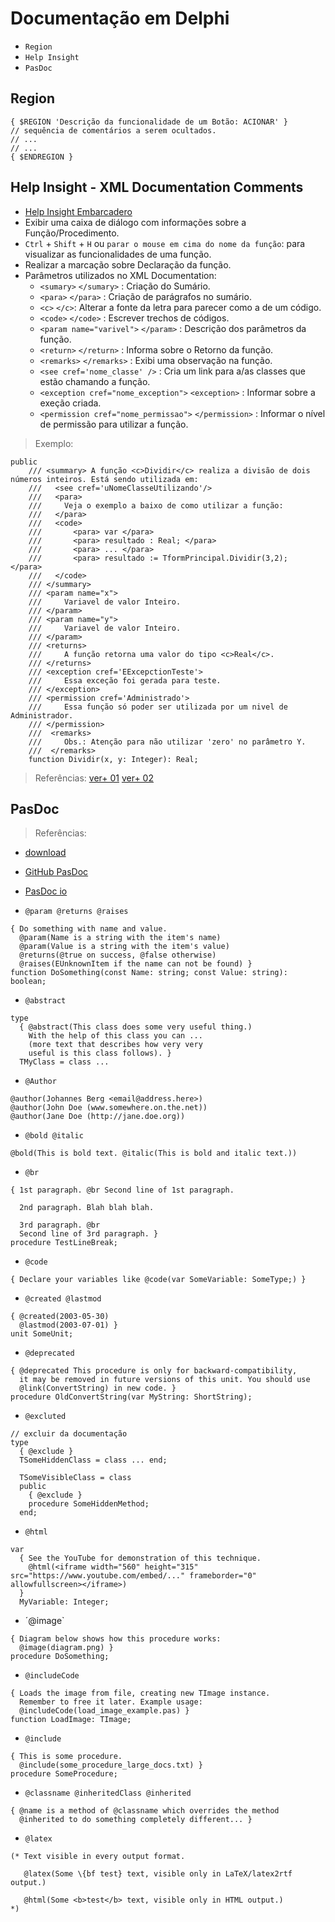 # Documentação em Delphi
- `Region`
- `Help Insight`
- `PasDoc`


## Region
~~~Delphi
{ $REGION 'Descrição da funcionalidade de um Botão: ACIONAR' }
// sequência de comentários a serem ocultados.
// ...
// ...
{ $ENDREGION }
~~~

## Help Insight - XML Documentation Comments
- [Help Insight Embarcadero](https://docwiki.embarcadero.com/RADStudio/Sydney/en/Help_Insight)
- Exibir uma caixa de diálogo com informações sobre a Função/Procedimento.
- `Ctrl` + `Shift` + `H` ou `parar o mouse em cima do nome da função`: para visualizar as funcionalidades de uma função.
- Realizar a marcação sobre Declaração da função.
- Parâmetros utilizados no XML Documentation:
  - `<sumary>` `</sumary>` : Criação do Sumário.
  - `<para>` `</para>` : Criação de parágrafos no sumário.
  - `<c>` `</c>`: Alterar a fonte da letra para parecer como a de um código.
  - `<code>` `</code>` : Escrever trechos de códigos.
  - `<param name="varivel">` `</param>` : Descrição dos parâmetros da função.
  - `<return>` `</return>` : Informa sobre o Retorno da função.
  - `<remarks>` `</remarks>` : Exibi uma observação na função.
  - `<see cref='nome_classe' />` : Cria um link para a/as classes que estão chamando a função.
  - `<exception cref="nome_exception">` `<exception>` : Informar sobre a exeção criada.
  - `<permission cref="nome_permissao">` `</permission>` : Informar o nível de permissão para utilizar a função.

> Exemplo:
~~~Delphi
public
    /// <summary> A função <c>Dividir</c> realiza a divisão de dois números inteiros. Está sendo utilizada em:
    ///   <see cref='uNomeClasseUtilizando'/>
    ///   <para>
    ///     Veja o exemplo a baixo de como utilizar a função:
    ///   </para>
    ///   <code>
    ///       <para> var </para>
    ///       <para> resultado : Real; </para>
    ///       <para> ... </para>
    ///       <para> resultado := TformPrincipal.Dividir(3,2);   </para>
    ///   </code>
    /// </summary>
    /// <param name="x">
    ///     Variavel de valor Inteiro.
    /// </param>
    /// <param name="y">
    ///     Variavel de valor Inteiro.
    /// </param>
    /// <returns>
    ///     A função retorna uma valor do tipo <c>Real</c>.
    /// </returns>
    /// <exception cref='EExcepctionTeste'>
    ///     Essa exceção foi gerada para teste.
    /// </exception>
    /// <permission cref='Administrado'>
    ///     Essa função só poder ser utilizada por um nivel de Administrador.
    /// </permission>
    ///  <remarks>
    ///     Obs.: Atenção para não utilizar 'zero' no parâmetro Y.
    ///  </remarks>
    function Dividir(x, y: Integer): Real;
~~~
> Referências:
[ver+ 01](http://docwiki.embarcadero.com/RADStudio/XE3/en/XML_Documentation_Comments)
[ver+ 02](https://www.youtube.com/watch?v=bQ5dSiLfwZI)



## PasDoc
> Referências:
- [download](https://github.com/pasdoc/pasdoc/releases/tag/v0.16.0)
- [GitHub PasDoc](https://github.com/pasdoc/pasdoc)
- [PasDoc io](https://pasdoc.github.io/)


- `@param @returns @raises`
~~~Delphi
{ Do something with name and value.
  @param(Name is a string with the item's name)
  @param(Value is a string with the item's value)
  @returns(@true on success, @false otherwise)
  @raises(EUnknownItem if the name can not be found) }
function DoSomething(const Name: string; const Value: string): boolean;
~~~

- `@abstract`
~~~Delphi
type
  { @abstract(This class does some very useful thing.)
    With the help of this class you can ...
    (more text that describes how very very
    useful is this class follows). }
  TMyClass = class ...
~~~  

- `@Author`
~~~Delphi
@author(Johannes Berg <email@address.here>)
@author(John Doe (www.somewhere.on.the.net))
@author(Jane Doe (http://jane.doe.org))
~~~

- `@bold @italic`
~~~Delphi
@bold(This is bold text. @italic(This is bold and italic text.))
~~~

- `@br`
~~~Delphi
{ 1st paragraph. @br Second line of 1st paragraph.

  2nd paragraph. Blah blah blah.

  3rd paragraph. @br
  Second line of 3rd paragraph. }
procedure TestLineBreak;
~~~

- `@code`
~~~Delphi
{ Declare your variables like @code(var SomeVariable: SomeType;) }
~~~

- `@created @lastmod`
~~~Delphi
{ @created(2003-05-30)
  @lastmod(2003-07-01) }
unit SomeUnit;
~~~

- `@deprecated`
~~~Delphi
{ @deprecated This procedure is only for backward-compatibility,
  it may be removed in future versions of this unit. You should use
  @link(ConvertString) in new code. }
procedure OldConvertString(var MyString: ShortString);
~~~

- `@excluted`
~~~Delphi
// excluir da documentação
type
  { @exclude }
  TSomeHiddenClass = class ... end;

  TSomeVisibleClass = class
  public
    { @exclude }
    procedure SomeHiddenMethod;
  end;
~~~  

- `@html`
~~~Delphi
var
  { See the YouTube for demonstration of this technique.
    @html(<iframe width="560" height="315" src="https://www.youtube.com/embed/..." frameborder="0" allowfullscreen></iframe>)
  }
  MyVariable: Integer;
~~~

- ´@image`
~~~Delphi
{ Diagram below shows how this procedure works:
  @image(diagram.png) }
procedure DoSomething;
~~~

- `@includeCode`
~~~Delphi
{ Loads the image from file, creating new TImage instance.
  Remember to free it later. Example usage:
  @includeCode(load_image_example.pas) }
function LoadImage: TImage;
~~~

- `@include`
~~~Delphi
{ This is some procedure.
  @include(some_procedure_large_docs.txt) }
procedure SomeProcedure;
~~~

- `@classname @inheritedClass @inherited`
~~~Delphi
{ @name is a method of @classname which overrides the method
  @inherited to do something completely different... }
~~~   

- `@latex`
~~~Delphi
(* Text visible in every output format.

   @latex(Some \{bf test} text, visible only in LaTeX/latex2rtf output.)

   @html(Some <b>test</b> text, visible only in HTML output.)
*)
~~~


